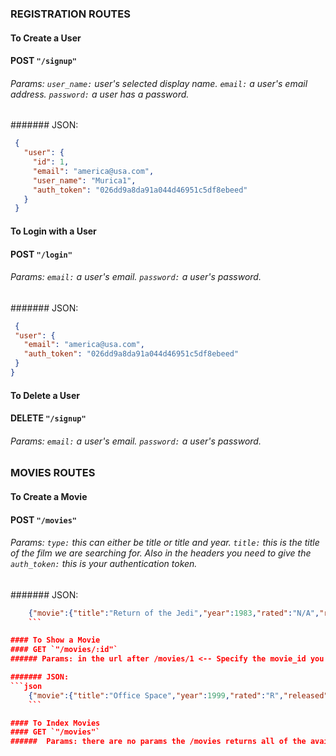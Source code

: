 ### REGISTRATION ROUTES

#### To Create a User
#### POST `"/signup"`
###### Params: `user_name:` user's selected display name. `email:` a user's email address. `password:` a user has a password.

####### JSON:
```json
 {
   "user": {
     "id": 1,
     "email": "america@usa.com",
     "user_name": "Murica1",
     "auth_token": "026dd9a8da91a044d46951c5df8ebeed"
   }
 }
```


#### To Login with a User
#### POST `"/login"`
###### Params: `email:` a user's email. `password:` a user's password.

####### JSON:
```json
 {
 "user": {
   "email": "america@usa.com",
   "auth_token": "026dd9a8da91a044d46951c5df8ebeed"
 }
}
```

#### To Delete a User
#### DELETE `"/signup"`
###### Params: `email:` a user's email. `password:` a user's password.

### MOVIES ROUTES

#### To Create a Movie
#### POST `"/movies"`
###### Params: `type:` this can either be title or title and year. `title:` this is the title of the film we are searching for.  Also in the headers you need to give the `auth_token:` this is your authentication token.

####### JSON:
```json
    {"movie":{"title":"Return of the Jedi","year":1983,"rated":"N/A","released":"25 May 1983","genre":"Action, Adventure, Sci-Fi","director":"N/A","writer":"N/A","actor":"N/A","plot":"With the rise of the empire shaking the galaxy at its core, the rebels are driven deep into hiding. The rebels risk all with one last strike. Is it redemption for the freedom of the galaxy ...","language":"English","country":"USA","awards":"N/A","poster":"N/A","imdb_rating":"8.2","imdb_id":"tt2301123","metascore":null,"imdbvotes":null,"type":"game","id":2}}
    ```

#### To Show a Movie
#### GET `"/movies/:id"`
###### Params: in the url after /movies/1 <-- Specify the movie_id you are looking for, this should return office space.

####### JSON:
```json
    {"movie":{"title":"Office Space","year":1999,"rated":"R","released":"19 Feb 1999","genre":"Comedy","director":"Mike Judge","writer":"Mike Judge (Milton animated shorts), Mike Judge (screenplay)","actor":"Ron Livingston, Jennifer Aniston, David Herman, Ajay Naidu","plot":"Three company workers who hate their jobs decide to rebel against their greedy boss.","language":"English","country":"USA","awards":"2 nominations.","poster":"http://ia.media-imdb.com/images/M/MV5BOTA5MzQ3MzI1NV5BMl5BanBnXkFtZTgwNTcxNTYxMTE@._V1_SX300.jpg","imdb_rating":"7.8","imdb_id":"tt0151804","metascore":null,"imdbvotes":null,"type":"movie","id":1}}
    ```

#### To Index Movies
#### GET `"/movies"`
######  Params: there are no params the /movies returns all of the available movies stored in our database.